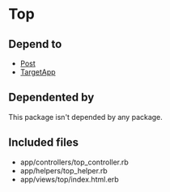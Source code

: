 # Top

## Depend to

- [Post](Post.md)
- [TargetApp](TargetApp.md)

## Dependented by

This package isn't depended by any package.

## Included files

- app/controllers/top_controller.rb
- app/helpers/top_helper.rb
- app/views/top/index.html.erb

